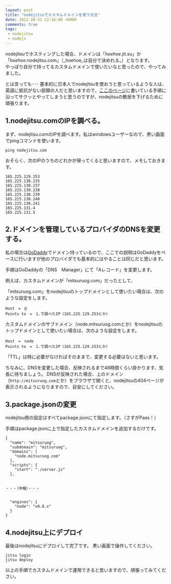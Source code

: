 ```yaml
---
layout: post
title: "nodejitsuでカスタムドメインを使う方法"
date: 2012-10-31 22:16:00 +0900
comments: true
tags: 
 - nodejitsu
 - nodejs
---
```


nodejitsuでホスティングした場合、ドメインは「_hoehoe_.jit.su」か「_hoehoe_.nodejitsu.com」（_hoehoe_は自分で決めれる。）となります。  
やっぱり自分で持ってるカスタムドメインで使いたいなと思ったので、やってみました。

<!-- more -->

とは言っても･･･
基本的に日本人でnodejitsuを使おうと思っているような人は、英語に抵抗がない部類の人だと思いますので、[ここのページ](http://dns.jit.su/)に書いている手順に沿ってサクッとやってしまうと思うのですが、nodejitsuの敷居を下げるために頑張ります。

## 1.nodejitsu.comのIPを調べる。

まず、nodejitsu.comのIPを調べます。私はwindowsユーザーなので、黒い画面でpingコマンドを使います。

```
ping nodejitsu.com
```

おそらく、次のIPのうちのどれかが帰ってくると思いますので、メモしておきます。

```
165.225.129.253
165.225.130.235
165.225.130.237
165.225.130.238
165.225.130.239
165.225.130.240
165.225.130.241
165.225.131.4
165.225.131.5
```

## 2.ドメインを管理しているプロバイダのDNSを変更する。

私の場合は[GoDaddy](http://www.godaddy.com/)でドメイン持っているので、ここでの説明はGoDaddyをベースに行いますが他のプロバイダでも基本的にはやることは同じだと思います。

手順はGoDaddyの「DNS　Manager」にて「Aレコード」を変更します。

例えば、カスタムドメインが「mitsuruog.com」だったとして、

「mitsuruog.com」をnodejitsuのトップドメインとして使いたい場合は、次のような設定をします。

```
Host　=　@
Points to　=　1.で調べたIP（165.225.129.253とか）
```

カスタムドメインのサブドメイン（node.mitsuruog.comとか）をnodejitsuのトップドメインとして使いたい場合は、次のような設定をします。

```
Host　=　node
Points to　=　1.で調べたIP（165.225.129.253とか）
```

「TTL」は特に必要がなければそのままで、変更する必要はないと思います。

ちなみに、DNSを変更した場合、反映されるまで48時間くらい掛かります、気長に待ちましょう。
DNSが反映された場合、上のドメイン（`http://mitsuruog.com`とか）をブラウザで開くと、nodejitsuの404ページが表示されるようになりますので、目安にしてください。

## 3.package.jsonの変更

nodejitsu側の設定はすべてpackage.jsonにて指定します。（さすがPaas！）

手順はpackage.jsonに上で指定したカスタムドメインを追加するだけです。

```
{
  "name": "mitsuruog",
  "subdomain": "mitsuruog",
  "domains": [
    "node.mitsuruog.com"
  ],
  "scripts": {
    "start": "./server.js"
  },
 
 
・・・（中略）・・・
 
 
  "engines": {
    "node": "v0.8.x"
  }
}
```

## 4.nodejitsu上にデプロイ

最後はnodejitsuにデプロイして完了です。
黒い画面で操作してください。

```
jitsu login
jitsu deploy
```

以上の手順でカスタムドメインで運用できると思いますので、頑張ってみてください。

